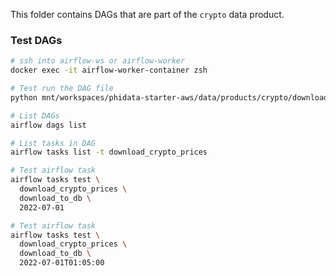 This folder contains DAGs that are part of the `crypto` data product.

### Test DAGs

```sh
# ssh into airflow-ws or airflow-worker
docker exec -it airflow-worker-container zsh

# Test run the DAG file
python mnt/workspaces/phidata-starter-aws/data/products/crypto/download_crypto_prices.py

# List DAGs
airflow dags list

# List tasks in DAG
airflow tasks list -t download_crypto_prices

# Test airflow task
airflow tasks test \
  download_crypto_prices \
  download_to_db \
  2022-07-01

# Test airflow task
airflow tasks test \
  download_crypto_prices \
  download_to_db \
  2022-07-01T01:05:00
```
